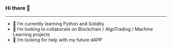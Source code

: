 ### Hi there 👋
---


- 🌱 I’m currently learning Python and Solidity
- 👯 I’m looking to collaborate on Blockchain / AlgoTrading / Machine Learning projects
- 🤔 I’m looking for help with my future dAPP

